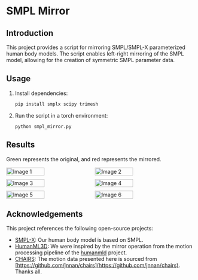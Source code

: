 # SMPL Mirror

## Introduction
This project provides a script for mirroring SMPL/SMPL-X parameterized human body models.
The script enables left-right mirroring of the SMPL model, 
allowing for the creation of symmetric SMPL parameter data.


## Usage

1. Install dependencies:

   ```bash
   pip install smplx scipy trimesh

2. Run the script in a torch environment:

   ```
   python smpl_mirror.py
   ```

## Results
Green represents the original, and red represents the mirrored.

<div style="display: flex; flex-wrap: wrap; gap: 10px;">
    <img src="video/0007_5/30.png" alt="Image 1" width="45%" />
    <img src="video/0007_5/60.png" alt="Image 2" width="45%" />
    <img src="video/0010_6/100.png" alt="Image 3" width="45%" />
    <img src="video/0073_3/0.png" alt="Image 4" width="45%" />
    <img src="video/1666_7/70.png" alt="Image 5" width="45%" />
    <img src="video/1667_4/150.png" alt="Image 6" width="45%" />
</div>

## Acknowledgements

This project references the following open-source projects:

- [SMPL-X](https://github.com/vchoutas/smplx): Our human body model is based on SMPL.
- [HumanML3D](https://github.com/EricGuo5513/HumanML3D): We were inspired by the mirror operation from the motion processing pipeline of the [humanmld](https://github.com/humanmld) project.
- [CHAIRS](https://github.com/jnnan/chairs): The motion data presented here is sourced from [https://github.com/jnnan/chairs](https://github.com/jnnan/chairs).
Thanks all.